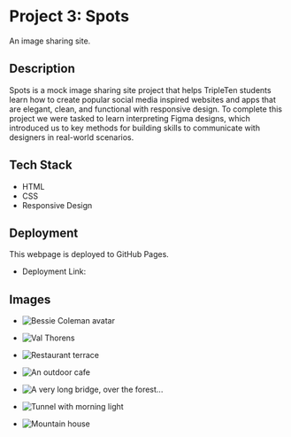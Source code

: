# Project 3: Spots

An image sharing site.

## Description

Spots is a mock image sharing site project that helps TripleTen students learn how to create popular social media inspired websites and apps that are elegant, clean, and functional with responsive design. To complete this project we were tasked to learn interpreting Figma designs, which introduced us to key methods for building skills to communicate with designers in real-world scenarios.

## Tech Stack

- HTML
- CSS
- Responsive Design

## Deployment

This webpage is deployed to GitHub Pages.

- Deployment Link:

## Images

- ![Bessie Coleman avatar](./images/opt-avatar.jpg)

- ![Val Thorens](./images/opt-moritz-feldmann-from-pexels.jpg)

- ![Restaurant terrace](./images/opt-ceiline-from-pexels.jpg)

- ![An outdoor cafe](./images/opt-tubanur-dogan-from-pexels.jpg)

- ![A very long bridge, over the forest...](./images/opt-maurice-laschet-from-pexels.jpg)

- ![Tunnel with morning light](./images/opt-van-anh-nguyen-from-pexels.jpg)

- ![Mountain house](./images/6-opt-moritz-feldmann-from-pexels.jpg)
